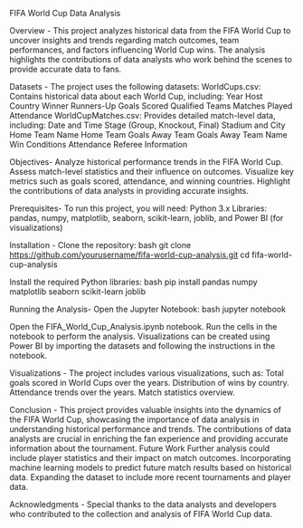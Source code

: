 FIFA World Cup Data Analysis

Overview -
This project analyzes historical data from the FIFA World Cup to uncover insights and trends regarding match outcomes, team performances, and factors influencing World Cup wins. The analysis highlights the contributions of data analysts who work behind the scenes to provide accurate data to fans.

Datasets -
The project uses the following datasets:
WorldCups.csv: Contains historical data about each World Cup, including:
Year
Host Country
Winner
Runners-Up
Goals Scored
Qualified Teams
Matches Played
Attendance
WorldCupMatches.csv: Provides detailed match-level data, including:
Date and Time
Stage (Group, Knockout, Final)
Stadium and City
Home Team Name
Home Team Goals
Away Team Goals
Away Team Name
Win Conditions
Attendance
Referee Information

Objectives-
Analyze historical performance trends in the FIFA World Cup.
Assess match-level statistics and their influence on outcomes.
Visualize key metrics such as goals scored, attendance, and winning countries.
Highlight the contributions of data analysts in providing accurate insights.

Prerequisites-
To run this project, you will need:
Python 3.x
Libraries: pandas, numpy, matplotlib, seaborn, scikit-learn, joblib, and Power BI (for visualizations)

Installation -
Clone the repository:
bash
git clone https://github.com/yourusername/fifa-world-cup-analysis.git
cd fifa-world-cup-analysis

Install the required Python libraries:
bash
pip install pandas numpy matplotlib seaborn scikit-learn joblib

Running the Analysis-
Open the Jupyter Notebook:
bash
jupyter notebook

Open the FIFA_World_Cup_Analysis.ipynb notebook.
Run the cells in the notebook to perform the analysis.
Visualizations can be created using Power BI by importing the datasets and following the instructions in the notebook.

Visualizations -
The project includes various visualizations, such as:
Total goals scored in World Cups over the years.
Distribution of wins by country.
Attendance trends over the years.
Match statistics overview.

Conclusion -
This project provides valuable insights into the dynamics of the FIFA World Cup, showcasing the importance of data analysis in understanding historical performance and trends. The contributions of data analysts are crucial in enriching the fan experience and providing accurate information about the tournament.
Future Work
Further analysis could include player statistics and their impact on match outcomes.
Incorporating machine learning models to predict future match results based on historical data.
Expanding the dataset to include more recent tournaments and player data.

Acknowledgments -
Special thanks to the data analysts and developers who contributed to the collection and analysis of FIFA World Cup data.
